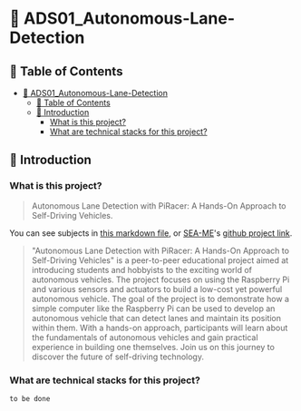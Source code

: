# 🚗 ADS01_Autonomous-Lane-Detection
## 🔢 Table of Contents
- [🚗 ADS01\_Autonomous-Lane-Detection](#-ads01_autonomous-lane-detection)
  - [🔢 Table of Contents](#-table-of-contents)
  - [🎤 Introduction](#-introduction)
    - [What is this project?](#what-is-this-project)
    - [What are technical stacks for this project?](#what-are-technical-stacks-for-this-project)


## 🎤 Introduction
### What is this project?
> Autonomous Lane Detection with PiRacer: A Hands-On Approach to Self-Driving Vehicles.

You can see subjects in [this markdown file](/docs/subject.en.md), or [SEA-ME](https://github.com/SEA-ME/)'s [github project link](https://github.com/SEA-ME/ADS_Autonomous-Lane-Detection/).

> "Autonomous Lane Detection with PiRacer: A Hands-On Approach to Self-Driving Vehicles" is a peer-to-peer educational project aimed at introducing students and hobbyists to the exciting world of autonomous vehicles. The project focuses on using the Raspberry Pi and various sensors and actuators to build a low-cost yet powerful autonomous vehicle. The goal of the project is to demonstrate how a simple computer like the Raspberry Pi can be used to develop an autonomous vehicle that can detect lanes and maintain its position within them. With a hands-on approach, participants will learn about the fundamentals of autonomous vehicles and gain practical experience in building one themselves. Join us on this journey to discover the future of self-driving technology.  


### What are technical stacks for this project?
```
to be done
```

